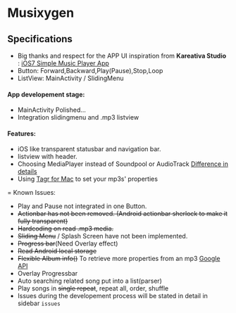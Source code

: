 Musixygen
=========

## Specifications
* Big thanks and respect for the APP UI inspiration from **Kareativa Studio** : [iOS7 Simple Music Player App](https://dribbble.com/shots/1142984-iOS7-Simple-Music-Player-App?list=users&offset=34)
* Button: Forward,Backward,Play(Pause),Stop,Loop
* ListView: MainActivity / SlidingMenu

#### App developement stage:
* MainActivity Polished...
* Integration slidingmenu and .mp3 listview

#### Features:
* iOS like transparent statusbar and navigation bar.
* listview with header.
* Choosing MediaPlayer instead of Soundpool or AudioTrack [Difference in details](http://www.wiseandroid.com/post/2010/07/13/Intro-to-the-three-Android-Audio-APIs.aspx)
* Using [Tagr for Mac](http://www.macupdate.com/app/mac/30610/tagr) to set your mp3s' properties

=
Known Issues:
- Play and Pause not integrated in one Button.
- ~~Actionbar has not been removed. (Android actionbar sherlock to make it fully transparent)~~
- ~~Hardcoding on read .mp3 media.~~
- ~~Sliding Menu~~ / Splash Screen have not been implemented.
- ~~Progress bar~~(Need Overlay effect)
- ~~Read Android local storage~~
- ~~Flexible Album info()~~ To retrieve more properties from an mp3 [Google API](http://developer.android.com/reference/android/media/MediaMetadataRetriever.html)
- Overlay Progressbar
- Auto searching related song put into a list(parser)
- Play songs in ~~single repeat~~, repeat all, order, shuffle
- Issues during the developement process will be stated in detail in sidebar `issues`
